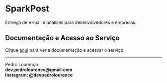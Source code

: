 # SparkPost

Entrega de e-mail e análises para desenvolvedores e empresas.

## Documentação e Acesso ao Serviço

Clique [aqui](https://www.sparkpost.com) para ver a documentação e acessar o serviço.


<hr>
<stong>Pedro Lourenço</strong><br>
<Strong>dev.pedrolourenco@gmail.com</strong><br>
<Strong>Instagram: @devpedrolourenco</strong>